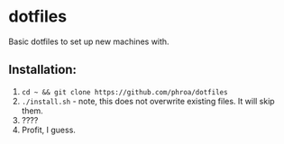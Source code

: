 # dotfiles

Basic dotfiles to set up new machines with.

## Installation:

1. `cd ~ && git clone https://github.com/phroa/dotfiles`
2. `./install.sh` - note, this does not overwrite existing files. It will skip them.
3. ????
4. Profit, I guess.
